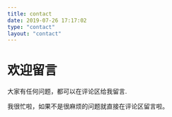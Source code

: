 ```yaml
---
title: contact
date: 2019-07-26 17:17:02
type: "contact"
layout: "contact"
---
```


# 欢迎留言
大家有任何问题，都可以在评论区给我留言.

我很忙啦，如果不是很麻烦的问题就直接在评论区留言啦。

